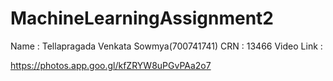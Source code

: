 # MachineLearningAssignment2


Name : Tellapragada Venkata Sowmya(700741741)
CRN : 13466
Video Link :

https://photos.app.goo.gl/kfZRYW8uPGvPAa2o7
